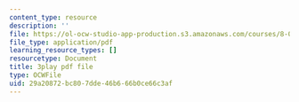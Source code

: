 ```yaml
---
content_type: resource
description: ''
file: https://ol-ocw-studio-app-production.s3.amazonaws.com/courses/8-01sc-classical-mechanics-fall-2016/29a20872bc807dde46b666b0ce66c3af_30Ww1HsRblM.pdf
file_type: application/pdf
learning_resource_types: []
resourcetype: Document
title: 3play pdf file
type: OCWFile
uid: 29a20872-bc80-7dde-46b6-66b0ce66c3af
---
```

